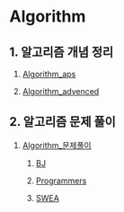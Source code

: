 # Algorithm

## 1. 알고리즘 개념 정리

   
1) [Algorithm_aps](https://github.com/notrealsilk/Algorithm/tree/master/Algorithm_advenced)

2) [Algorithm_advenced](https://github.com/notrealsilk/Algorithm/tree/master/Algorithm_aps)


## 2. 알고리즘 문제 풀이


1. [Algorithm_문제풀이](https://github.com/notrealsilk/Algorithm/tree/master/Algorithm_%EB%AC%B8%EC%A0%9C%ED%92%80%EC%9D%B4) 

   1) [BJ](https://github.com/notrealsilk/Algorithm/tree/master/Algorithm_%EB%AC%B8%EC%A0%9C%ED%92%80%EC%9D%B4/BJ)
   
   2) [Programmers](https://github.com/notrealsilk/Algorithm/tree/master/Algorithm_%EB%AC%B8%EC%A0%9C%ED%92%80%EC%9D%B4/Programmers)

   3) [SWEA](https://github.com/notrealsilk/Algorithm/tree/master/Algorithm_%EB%AC%B8%EC%A0%9C%ED%92%80%EC%9D%B4/SWEA)
